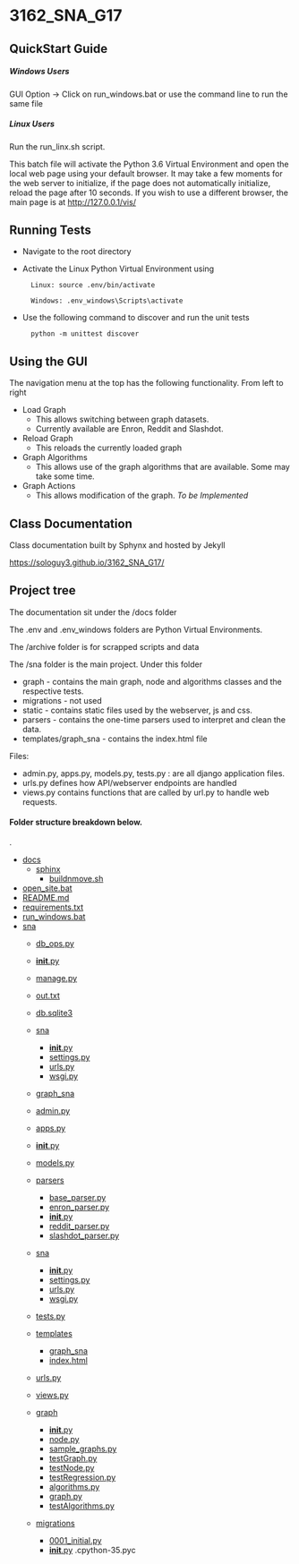 # 3162_SNA_G17


## QuickStart Guide 
##### Windows Users
GUI Option ->
Click on run_windows.bat
or use the command line to run the same file

##### Linux Users
Run the run_linx.sh script. 


This batch file will activate the Python 3.6 Virtual Environment and open the local web page using your default browser. It may take a few moments for the web server to initialize, if the page does not automatically initialize, reload the page after 10 seconds. 
If you wish to use a different browser, the main page is at http://127.0.0.1/vis/


## Running Tests

- Navigate to the root directory

- Activate the Linux Python Virtual Environment using 

        Linux: source .env/bin/activate

        Windows: .env_windows\Scripts\activate

- Use the following command to discover and run the unit tests

        python -m unittest discover



## Using the GUI
The navigation menu at the top has the following functionality.
From left to right
* Load Graph
   * This allows switching between graph datasets. 
   * Currently available are Enron, Reddit and Slashdot. 
* Reload Graph
    * This reloads the currently loaded graph
* Graph Algorithms
    * This allows use of the graph algorithms that are available. Some may take some time. 
* Graph Actions
    * This allows modification of the graph. *_To be Implemented_*

## Class Documentation

Class documentation built by Sphynx and hosted by Jekyll

https://sologuy3.github.io/3162_SNA_G17/

## Project tree
The documentation sit under the /docs folder

The .env and .env_windows folders are Python Virtual Environments.

The /archive folder is for scrapped scripts and data

The /sna folder is the main project. Under this folder
- graph - contains the main graph, node and algorithms classes and the respective tests.
- migrations - not used
- static - contains static files used by the webserver, js and css.
- parsers - contains the one-time parsers used to interpret and clean the data.
- templates/graph_sna - contains the index.html file

Files:
- admin.py, apps.py, models.py, tests.py : are all django application files.
- urls.py defines how API/webserver endpoints are handled
- views.py contains functions that are called by url.py to handle web requests.

#### Folder structure breakdown below.


.
 * [docs](./docs)
   * [sphinx](./docs/sphinx)
     * [buildnmove.sh](./docs/sphinx/buildnmove.sh)
 * [open_site.bat](./open_site.bat)
 * [README.md](./README.md)
 * [requirements.txt](./requirements.txt)
 * [run_windows.bat](./run_windows.bat)
 * [sna](./sna)
   * [db_ops.py](./sna/db_ops.py)
   * [__init__.py](./sna/__init__.py)
   * [manage.py](./sna/manage.py)
   * [out.txt](./sna/out.txt)
   * [db.sqlite3](./sna/db.sqlite3)
   * [sna](./sna/sna)
     * [__init__.py](./sna/sna/__init__.py)
     * [settings.py](./sna/sna/settings.py)
     * [urls.py](./sna/sna/urls.py)
     * [wsgi.py](./sna/sna/wsgi.py)
   * [graph_sna](./sna/graph_sna)
   * [admin.py](./sna/graph_sna/admin.py)
   * [apps.py](./sna/graph_sna/apps.py)
   * [__init__.py](./sna/graph_sna/__init__.py)
   * [models.py](./sna/graph_sna/models.py)
   * [parsers](./sna/graph_sna/parsers)
     * [base_parser.py](./sna/graph_sna/parsers/base_parser.py)
     * [enron_parser.py](./sna/graph_sna/parsers/enron_parser.py)
     * [__init__.py](./sna/graph_sna/parsers/__init__.py)
     * [reddit_parser.py](./sna/graph_sna/parsers/reddit_parser.py)
     * [slashdot_parser.py](./sna/graph_sna/parsers/slashdot_parser.py)
   * [sna](./sna/graph_sna/sna)
     * [__init__.py](./sna/graph_sna/sna/__init__.py)
     * [settings.py](./sna/graph_sna/sna/settings.py)
     * [urls.py](./sna/graph_sna/sna/urls.py)
     * [wsgi.py](./sna/graph_sna/sna/wsgi.py)
   * [tests.py](./sna/graph_sna/tests.py)
   * [templates](./sna/graph_sna/templates)
     * [graph_sna](./sna/graph_sna/templates/graph_sna)
     * [index.html](./sna/graph_sna/templates/graph_sna/index.html)
   * [urls.py](./sna/graph_sna/urls.py)
   * [views.py](./sna/graph_sna/views.py)
   * [graph](./sna/graph_sna/graph)
     * [__init__.py](./sna/graph_sna/graph/__init__.py)
     * [node.py](./sna/graph_sna/graph/node.py)
     * [sample_graphs.py](./sna/graph_sna/graph/sample_graphs.py)
     * [testGraph.py](./sna/graph_sna/graph/testGraph.py)
     * [testNode.py](./sna/graph_sna/graph/testNode.py)
     * [testRegression.py](./sna/graph_sna/graph/testRegression.py)
     * [algorithms.py](./sna/graph_sna/graph/algorithms.py)
     * [graph.py](./sna/graph_sna/graph/graph.py)
     * [testAlgorithms.py](./sna/graph_sna/graph/testAlgorithms.py)
                 
   * [migrations](./sna/graph_sna/migrations)
     * [0001_initial.py](./sna/graph_sna/migrations/0001_initial.py)
     * [__init__.py](./sna/graph_sna/migrations/__init__.py)
                                                    .cpython-35.pyc